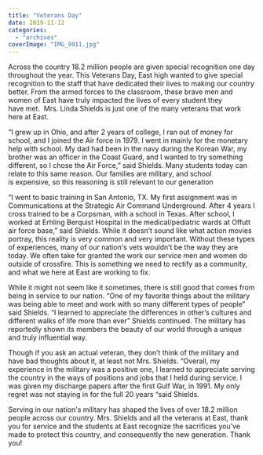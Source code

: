 ```yaml
---
title: "Veterans Day"
date: 2019-11-12
categories: 
  - "archives"
coverImage: "IMG_9911.jpg"
---
```


Across the country 18.2 million people are given special recognition one day throughout the year. This Veterans Day, East high wanted to give special recognition to the staff that have dedicated their lives to making our country better. From the armed forces to the classroom, these brave men and women of East have truly impacted the lives of every student they have met.  Mrs. Linda Shields is just one of the many veterans that work here at East.  

“I grew up in Ohio, and after 2 years of college, I ran out of money for school, and I joined the Air force in 1979. I went in mainly for the monetary help with school. My dad had been in the navy during the Korean War, my brother was an officer in the Coast Guard, and I wanted to try something different, so I chose the Air Force,” said Shields. Many students today can relate to this same reason. Our families are military, and school is expensive, so this reasoning is still relevant to our generation 

“I went to basic training in San Antonio, TX. My first assignment was in Communications at the Strategic Air Command Underground. After 4 years I cross trained to be a Corpsman, with a school in Texas. After school, I worked at Erhling Berquist Hospital in the medical/pediatric wards at Offutt air force base,” said Shields. While it doesn’t sound like what action movies portray, this reality is very common and very important. Without these types of experiences, many of our nation's vets wouldn’t be the way they are today. We often take for granted the work our service men and women do outside of crossfire. This is something we need to rectify as a community, and what we here at East are working to fix. 

While it might not seem like it sometimes, there is still good that comes from being in service to our nation. “One of my favorite things about the military was being able to meet and work with so many different types of people” said Shields. “I learned to appreciate the differences in other’s cultures and different walks of life more than ever” Shields continued. The military has reportedly shown its members the beauty of our world through a unique and truly influential way.  

Though if you ask an actual veteran, they don’t think of the military and have bad thoughts about it, at least not Mrs. Shields. “Overall, my experience in the military was a positive one, I learned to appreciate serving the country in the ways of positions and jobs that I held during service. I was given my discharge papers after the first Gulf War, in 1991. My only regret was not staying in for the full 20 years “said Shields.  

Serving in our nation's military has shaped the lives of over 18.2 million people across our country. Mrs. Shields and all the veterans at East, thank you for service and the students at East recognize the sacrifices you’ve made to protect this country, and consequently the new generation. Thank you!
